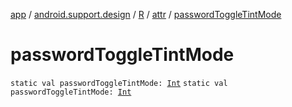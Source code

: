 [app](../../../index.md) / [android.support.design](../../index.md) / [R](../index.md) / [attr](index.md) / [passwordToggleTintMode](./password-toggle-tint-mode.md)

# passwordToggleTintMode

`static val passwordToggleTintMode: `[`Int`](https://kotlinlang.org/api/latest/jvm/stdlib/kotlin/-int/index.html)
`static val passwordToggleTintMode: `[`Int`](https://kotlinlang.org/api/latest/jvm/stdlib/kotlin/-int/index.html)